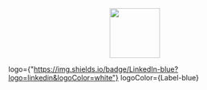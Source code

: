 <div id="header" align="center">
  <img src="https://media.giphy.com/media/M9gbBd9nbDrOTu1Mqx/giphy.gif" width="100"/>
</div>

logo={"https://img.shields.io/badge/LinkedIn-blue?logo=linkedin&logoColor=white"}
logoColor={Label-blue}

